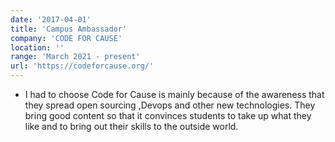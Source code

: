 ```yaml
---
date: '2017-04-01'
title: 'Campus Ambassador'
company: 'CODE FOR CAUSE'
location: ''
range: 'March 2021 - present'
url: 'https://codeforcause.org/'
---
```


- I had to choose Code for Cause is mainly because of the awareness that they
  spread open sourcing ,Devops and other new technologies. They bring good
  content so that it convinces students to take up what they like and to bring out
  their skills to the outside world.
